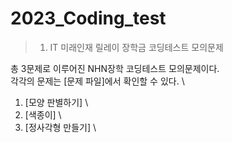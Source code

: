 # 2023_Coding_test
>1. IT 미래인재 릴레이 장학금 코딩테스트 모의문제

총 3문제로 이루어진 NHN장학 코딩테스트 모의문제이다. \
각각의 문제는 [문제 파일]에서 확인할 수 있다. \
1. [모양 판별하기] \
2. [색종이] \
3. [정사각형 만들기] \
